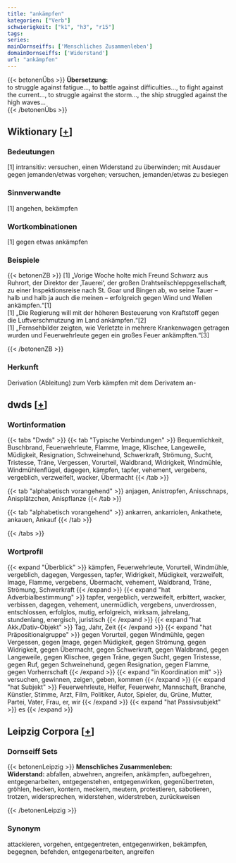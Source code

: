 ```yaml
---
title: "ankämpfen"
kategorien: ["Verb"]
schwierigkeit: ["k1", "h3", "r15"]
tags:
series:
mainDornseiffs: ['Menschliches Zusammenleben']
domainDornseiffs: ['Widerstand']
url: "ankämpfen"
---
```


{{< betonenÜbs >}}
**Übersetzung:**  
to struggle against fatigue..., to battle against difficulties..., to fight against the current..., to struggle against the storm..., the ship struggled against the high waves...  
{{< /betonenÜbs >}}

## Wiktionary [[+](https://de.wiktionary.org/wiki/ankämpfen)]

### Bedeutungen
[1] intransitiv: versuchen, einen Widerstand zu überwinden; mit Ausdauer gegen jemanden/etwas vorgehen; versuchen, jemanden/etwas zu besiegen  

### Sinnverwandte
[1] angehen, bekämpfen  

### Wortkombinationen
[1] gegen etwas ankämpfen  

### Beispiele
{{< betonenZB >}}
[1] „Vorige Woche holte mich Freund Schwarz aus Ruhrort, der Direktor der ‚Tauerei‘, der großen Drahtseilschleppgesellschaft, zu einer Inspektionsreise nach St. Goar und Bingen ab, wo seine Tauer – halb und halb ja auch die meinen – erfolgreich gegen Wind und Wellen ankämpfen.“[1]  
[1] „Die Regierung will mit der höheren Besteuerung von Kraftstoff gegen die Luftverschmutzung im Land ankämpfen.“[2]  
[1] „Fernsehbilder zeigten, wie Verletzte in mehrere Krankenwagen getragen wurden und Feuerwehrleute gegen ein großes Feuer ankämpften.“[3]  

{{< /betonenZB >}}
### Herkunft
Derivation (Ableitung) zum Verb kämpfen mit dem Derivatem an-  



## dwds [[+](https://www.dwds.de/wb/ankämpfen)]

### Wortinformation
{{< tabs "Dwds" >}}
{{< tab "Typische Verbindungen" >}}
Bequemlichkeit, Buschbrand, Feuerwehrleute, Flamme, Image, Klischee, Langeweile, Müdigkeit, Resignation, Schweinehund, Schwerkraft, Strömung, Sucht, Tristesse, Träne, Vergessen, Vorurteil, Waldbrand, Widrigkeit, Windmühle, Windmühlenflügel, dagegen, kämpfen, tapfer, vehement, vergebens, vergeblich, verzweifelt, wacker, Übermacht
{{< /tab >}}

{{< tab "alphabetisch vorangehend" >}}
anjagen, Anistropfen, Anisschnaps, Anisplätzchen, Anispflanze
{{< /tab >}}

{{< tab "alphabetisch vorangehend" >}}
ankarren, ankarriolen, Ankathete, ankauen, Ankauf
{{< /tab >}}

{{< /tabs >}}

### Wortprofil
{{< expand "Überblick" >}} kämpfen, Feuerwehrleute, Vorurteil, Windmühle, vergeblich, dagegen, Vergessen, tapfer, Widrigkeit, Müdigkeit, verzweifelt, Image, Flamme, vergebens, Übermacht, vehement, Waldbrand, Träne, Strömung, Schwerkraft {{< /expand >}}
{{< expand "hat Adverbialbestimmung" >}} tapfer, vergeblich, verzweifelt, erbittert, wacker, verbissen, dagegen, vehement, unermüdlich, vergebens, unverdrossen, entschlossen, erfolglos, mutig, erfolgreich, wirksam, jahrelang, stundenlang, energisch, juristisch {{< /expand >}}
{{< expand "hat Akk./Dativ-Objekt" >}} Tag, Jahr, Zeit {{< /expand >}}
{{< expand "hat Präpositionalgruppe" >}} gegen Vorurteil, gegen Windmühle, gegen Vergessen, gegen Image, gegen Müdigkeit, gegen Strömung, gegen Widrigkeit, gegen Übermacht, gegen Schwerkraft, gegen Waldbrand, gegen Langeweile, gegen Klischee, gegen Träne, gegen Sucht, gegen Tristesse, gegen Ruf, gegen Schweinehund, gegen Resignation, gegen Flamme, gegen Vorherrschaft {{< /expand >}}
{{< expand "in Koordination mit" >}} versuchen, gewinnen, zeigen, geben, kommen {{< /expand >}}
{{< expand "hat Subjekt" >}} Feuerwehrleute, Helfer, Feuerwehr, Mannschaft, Branche, Künstler, Stimme, Arzt, Film, Politiker, Autor, Spieler, du, Grüne, Mutter, Partei, Vater, Frau, er, wir {{< /expand >}}
{{< expand "hat Passivsubjekt" >}} es {{< /expand >}}

## Leipzig Corpora [[+](https://corpora.uni-leipzig.de/en/res?word=ankämpfen&corpusId=deu_newscrawl-public_2018)]

### Dornseiff Sets
{{< betonenLeipzig >}}
**Menschliches Zusammenleben:**  
**Widerstand:** abfallen, abwehren, angreifen, ankämpfen, aufbegehren, entgegenarbeiten, entgegenstehen, entgegenwirken, gegenübertreten, gröhlen, hecken, kontern, meckern, meutern, protestieren, sabotieren, trotzen, widersprechen, widerstehen, widerstreben, zurückweisen  

{{< /betonenLeipzig >}}

### Synonym
attackieren, vorgehen, entgegentreten, entgegenwirken, bekämpfen, begegnen, befehden, entgegenarbeiten, angreifen

